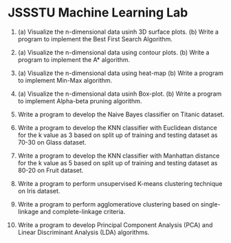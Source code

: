 # JSSSTU Machine Learning Lab

1. (a) Visualize the n-dimensional data usinh 3D surface plots.
   (b) Write a program to implement the Best First Search Algorithm.

2. (a) Visualize the n-dimensional data using contour plots.
   (b) Write a program to implement the A* algorithm.

3. (a) Visualize the n-dimensional data using heat-map
   (b) Write a program to implement Min-Max algorithm.

4. (a) Visualize the n-dimensional data usinh Box-plot.
   (b) Write a program to implement Alpha-beta pruning algorithm.

5. Write a program to develop the Naive Bayes classifier on Titanic dataset.

6. Write a program to develop the KNN classifier with Euclidean distance for the k value as 3 based on split up of training and testing dataset as 70-30 on Glass dataset.

7. Write a program to develop the KNN classifier with Manhattan distance for the k value as 5 based on split up of training and testing dataset as 80-20 on Fruit dataset.

8. Write a program to perform unsupervised K-means clustering technique on Iris dataset.

9. Write a program to perform agglomeratiove clustering based on single-linkage and complete-linkage criteria.

10. Write a program to develop Principal Component Analysis (PCA) and Linear Discriminant Analysis (LDA) algorithms.
